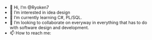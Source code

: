- 👋 Hi, I’m @Ryoken7
- 👀 I’m interested in idea design
- 🌱 I’m currently learning C#, PL/SQL.
- 💞️ I’m looking to collaborate on everyway in everything that has to do with software design and development.
- 📫 How to reach me:
